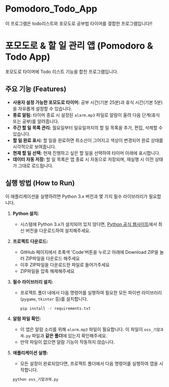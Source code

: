 # Pomodoro_Todo_App
이 프로그램은 todo리스트와 포모도로 공부법 타이머를 결합한 프로그램입니다!!
# 포모도로 & 할 일 관리 앱 (Pomodoro & Todo App)


포모도로 타이머에 Todo 리스트 기능을 합친 프로그램입니다.

## 주요 기능 (Features)

* **사용자 설정 가능한 포모도로 타이머:** 공부 시간(기본 25분)과 휴식 시간(기본 5분)을 자유롭게 설정할 수 있습니다.
* **종료 알림:** 타이머 종료 시 설정된 `alarm.mp3` 파일로 알람이 울려 다음 단계(휴식 또는 공부)를 알려줍니다.
* **주간 할 일 목록 관리:** 월요일부터 일요일까지의 할 일 목록을 추가, 편집, 삭제할 수 있습니다.
* **할 일 완료 표시:** 할 일을 완료하면 취소선이 그어지고 색상이 변경되어 완료 상태를 시각적으로 보여줍니다.
* **현재 할 일 선택:** 현재 진행하고 싶은 할 일을 선택하여 타이머 아래에 표시합니다.
* **데이터 자동 저장:** 할 일 목록은 앱 종료 시 자동으로 저장되며, 재실행 시 이전 상태가 그대로 로드됩니다.


## 실행 방법 (How to Run)

이 애플리케이션을 실행하려면 Python 3.x 버전과 몇 가지 필수 라이브러리가 필요합니다.

1.  **Python 설치:**
    * 시스템에 Python 3.x가 설치되어 있지 않다면, [Python 공식 웹사이트](https://www.python.org/downloads/)에서 최신 버전을 다운로드하여 설치해주세요.

2.  **프로젝트 다운로드:**
    * GitHub 페이지에서 초록색 'Code'버튼을 누르고 아래에 Download ZIP을 눌러 ZIP파일을 다운로드 해주세요
    * 이후 ZIP파일을 다운로드한 파일로 들어가주세요
    * ZIP파일을 압축 해제해주세요

3.  **필수 라이브러리 설치:**
    * 프로젝트 폴더 내에서 다음 명령어를 실행하여 필요한 모든 파이썬 라이브러리(`pygame`, `tkinter` 등)를 설치합니다.
        ```bash
        pip install -r requirements.txt
        ```

4.  **알람 파일 확인:**
    * 이 앱은 알람 소리를 위해 `alarm.mp3` 파일이 필요합니다. 이 파일이 `oss_기말과제.py` 파일과 **같은 폴더**에 있는지 확인해주세요.
    * 만약 파일이 없으면 알람 기능이 작동하지 않습니다.

5.  **애플리케이션 실행:**
    * 모든 설정이 완료되었다면, 프로젝트 폴더에서 다음 명령어를 실행하여 앱을 시작합니다.
    ```bash
    python oss_기말과제.py
    ```

